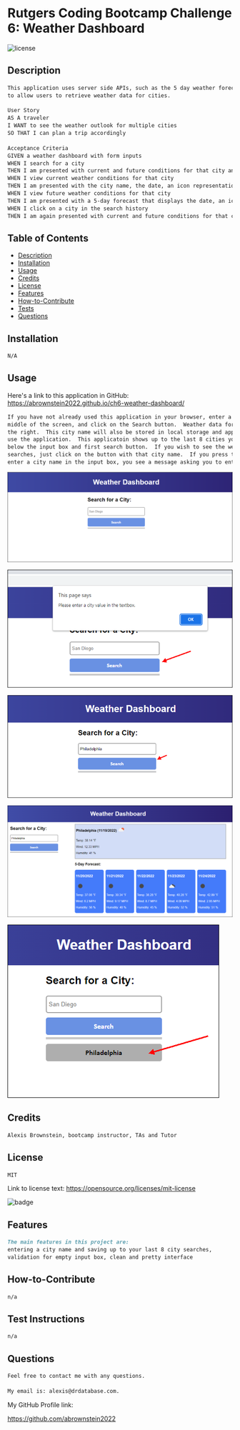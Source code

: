 # Rutgers Coding Bootcamp Challenge 6: Weather Dashboard

![license](https://img.shields.io/badge/license-MIT-black)

## Description

```md
This application uses server side APIs, such as the 5 day weather forecast API, 
to allow users to retrieve weather data for cities.  

User Story
AS A traveler
I WANT to see the weather outlook for multiple cities
SO THAT I can plan a trip accordingly

Acceptance Criteria
GIVEN a weather dashboard with form inputs
WHEN I search for a city
THEN I am presented with current and future conditions for that city and that city is added to the search history
WHEN I view current weather conditions for that city
THEN I am presented with the city name, the date, an icon representation of weather conditions, the temperature, the humidity, and the wind speed
WHEN I view future weather conditions for that city
THEN I am presented with a 5-day forecast that displays the date, an icon representation of weather conditions, the temperature, the wind speed, and the humidity
WHEN I click on a city in the search history
THEN I am again presented with current and future conditions for that city

```

## Table of Contents

- [Description](#description)
- [Installation](#installation)
- [Usage](#usage)
- [Credits](#credits)
- [License](#license)
- [Features](#features)
- [How-to-Contribute](#how-to-contribute)
- [Tests](#test-instructions)
- [Questions](#questions)

## Installation

```md
N/A
```

## Usage

Here's a link to this application in GitHub:
https://abrownstein2022.github.io/ch6-weather-dashboard/

```md
If you have not already used this application in your browser, enter a city name in the input box in the 
middle of the screen, and click on the Search button.  Weather data for your entered city will appear to
the right.  This city name will also be stored in local storage and appear as a button the next time you 
use the application.  This applicatoin shows up to the last 8 cities you seached for as search buttons 
below the input box and first search button.  If you wish to see the weather for any of your last 8 city 
searches, just click on the button with that city name.  If you press the Search button but did not 
enter a city name in the input box, you see a message asking you to enter a city name.
```

![example image1](./assets/images/ch6-screen1.png)

![example image2](./assets/images/ch6-screen2.png)

![example image3](./assets/images/ch6-screen3.png)

![example image4](./assets/images/ch6-screen4.png)

![example image5](./assets/images/ch6-screen5.png)


## Credits

```md
Alexis Brownstein, bootcamp instructor, TAs and Tutor 
```

## License

 ```md
 MIT 
```

Link to license text:
https://opensource.org/licenses/mit-license


![badge](https://img.shields.io/badge/license-mit-black)


## Features

```md
The main features in this project are:
entering a city name and saving up to your last 8 city searches, 
validation for empty input box, clean and pretty interface
```

## How-to-Contribute

```md
n/a
```

## Test Instructions

```md
n/a
```

## Questions

```md
Feel free to contact me with any questions.

My email is: alexis@drdatabase.com.
```

My GitHub Profile link:
  
  https://github.com/abrownstein2022
 

